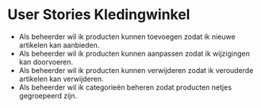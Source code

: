 # User Stories Kledingwinkel

- Als beheerder wil ik producten kunnen toevoegen zodat ik nieuwe artikelen kan aanbieden.
- Als beheerder wil ik producten kunnen aanpassen zodat ik wijzigingen kan doorvoeren.
- Als beheerder wil ik producten kunnen verwijderen zodat ik verouderde artikelen kan verwijderen.
- Als beheerder wil ik categorieën beheren zodat producten netjes gegroepeerd zijn.

